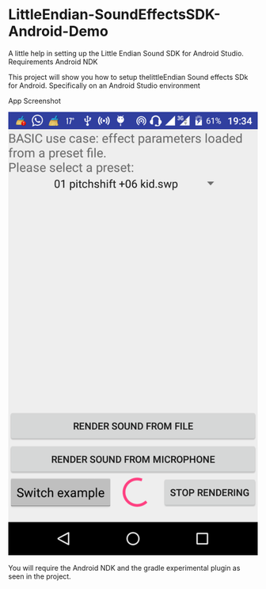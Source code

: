 # LittleEndian-SoundEffectsSDK-Android-Demo
A little help in setting up the Little Endian Sound SDK for Android Studio. Requirements Android NDK 


This project will show you how to setup thelittleEndian Sound effects SDk for Android. Specifically on an Android Studio environment

App Screenshot

![alt tag](https://github.com/kisese/LittleEndian-SoundEffectsSDK-Android-Demo/blob/master/screenshot.png)

You will require the Android NDK and the gradle experimental plugin as seen in the project.
